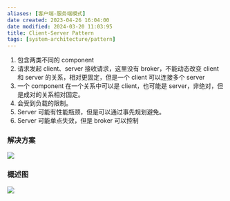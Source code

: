 ```yaml
---
aliases: [客户端-服务端模式]
date created: 2023-04-26 16:04:00
date modified: 2024-03-20 11:03:95
title: Client-Server Pattern
tags: [system-architecture/pattern]
---
```


1. 包含两类不同的 component
2. 请求发起 client、server 接收请求，这里没有 broker，不能动态改变 client 和 server 的关系，相对更固定，但是一个 client 可以连接多个 server
3. 一个 component 在一个关系中可以是 client，也可能是 server，非绝对，但是成对的关系相对固定。
4. 会受到负载的限制。
5. Server 可能有性能瓶颈，但是可以通过事先规划避免。
6. Server 可能单点失效，但是 broker 可以控制

### 解决方案
![](https://spricoder.oss-cn-shanghai.aliyuncs.com/2021-Software-System-Design/img/lec14/12.png)

### 概述图
![](https://spricoder.oss-cn-shanghai.aliyuncs.com/2021-Software-System-Design/img/lec14/13.png)

